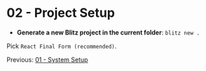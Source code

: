 # 02 - Project Setup

- **Generate a new Blitz project in the current folder**: `blitz new .`

Pick `React Final Form (recommended)`.

Previous: [01 - System Setup](/01-system-setup#readme)
